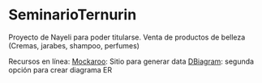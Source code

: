 # SeminarioTernurin
Proyecto de Nayeli para poder titularse.
Venta de productos de belleza (Cremas, jarabes, shampoo, perfumes)

Recursos en línea:
[Mockaroo](https://www.mockaroo.com/): Sitio para generar data
[DBiagram](https://dbdiagram.io/d): segunda opción para crear diagrama ER